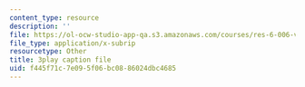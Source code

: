 ```yaml
---
content_type: resource
description: ''
file: https://ol-ocw-studio-app-qa.s3.amazonaws.com/courses/res-6-006-video-demonstrations-in-lasers-and-optics-spring-2008/f445f71c7e095f06bc0886024dbc4685_rmg1XyOSAk0.vtt
file_type: application/x-subrip
resourcetype: Other
title: 3play caption file
uid: f445f71c-7e09-5f06-bc08-86024dbc4685
---
```

